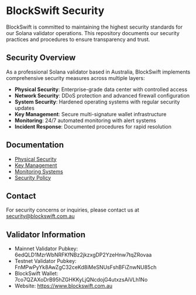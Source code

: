# BlockSwift Security

BlockSwift is committed to maintaining the highest security standards for our Solana validator operations. This repository documents our security practices and procedures to ensure transparency and trust.

## Security Overview

As a professional Solana validator based in Australia, BlockSwift implements comprehensive security measures across multiple layers:

- **Physical Security**: Enterprise-grade data center with controlled access
- **Network Security**: DDoS protection and advanced firewall configuration
- **System Security**: Hardened operating systems with regular security updates
- **Key Management**: Secure multi-signature wallet infrastructure
- **Monitoring**: 24/7 automated monitoring with alert systems
- **Incident Response**: Documented procedures for rapid resolution

## Documentation

- [Physical Security](./physical-security.md)
- [Key Management](./key-management.md)
- [Monitoring Systems](./monitoring.md)
- [Security Policy](./SECURITY.md)

## Contact

For security concerns or inquiries, please contact us at security@blockswift.com.au

## Validator Information

- Mainnet Validator Pubkey: 6edQLD1MzrWbNRFKfNBz2jkzxgDP2YzeHnw7tqZRovaa
- Testnet Validator Pubkey: FnMPwPyYk8AwZgC32ceKd8iMeSNUsFshBFiZnwNU85ch
- BlockSwift Wallet: 7co7QZAXoDrB95hZGHKKyLjQNcdojG4utxzsAiVLh1No
- Website: https://www.blockswift.com.au